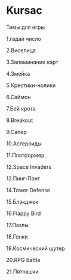 # Kursac

Темы для игры 

1.гадай число

2.Виселица

3.Запоминание карт

4.Змейка

5.Крестики-нолики

6.Саймон

7.Бей крота

8.Breakout

9.Сапер

10.Астероиды

11.Платформер

12.Space Invaders

13.Пинг-Понг

14.Tower Defense

15.Блэкджек

16.Flappy Bird

17.Пазлы

18.Гонки

19.Космический шутер

20.RPG Battle

21.Пятнашки
